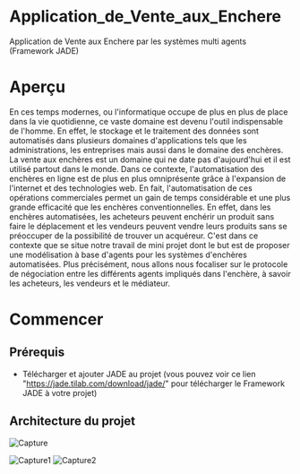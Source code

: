 # Application_de_Vente_aux_Enchere
Application de Vente aux Enchere par les systèmes multi agents (Framework JADE)
# Aperçu
En ces temps modernes, ou l'informatique occupe de plus en plus de place dans la vie quotidienne, ce vaste domaine est devenu l'outil indispensable de l'homme. En effet, le stockage et le traitement des données sont automatisés dans plusieurs domaines d'applications tels que les administrations, les entreprises mais aussi dans le domaine 
des enchères. 
La vente aux enchères est un domaine qui ne date pas d'aujourd'hui et il est utilisé partout dans le monde. Dans ce contexte, l'automatisation des enchères en ligne 
est de plus en plus omniprésente grâce à l'expansion de l'internet et des technologies web. En fait, l'automatisation de ces opérations commerciales permet un gain de temps 
considérable et une plus grande efficacité que les enchères conventionnelles. 
En effet, dans les enchères automatisées, les acheteurs peuvent enchérir un produit sans faire le déplacement et les vendeurs peuvent vendre leurs produits sans se préoccuper de la possibilité de trouver un acquéreur.
C'est dans ce contexte que se situe notre travail de mini projet dont le but est de proposer une modélisation à base d'agents pour les systèmes d'enchères automatisées. Plus précisément, nous allons nous focaliser sur le protocole de négociation entre les différents agents impliqués dans l'enchère, à savoir les acheteurs, les vendeurs et le 
médiateur.
# Commencer
## Prérequis
* Télécharger et ajouter JADE au projet (vous pouvez voir ce lien "https://jade.tilab.com/download/jade/" pour télécharger le Framework JADE à votre projet) 
## Architecture du projet    
![Capture](https://user-images.githubusercontent.com/56565586/114046480-298d4e00-9889-11eb-9ef5-91b149abf0ce.PNG)

![Capture1](https://user-images.githubusercontent.com/56565586/114046664-53467500-9889-11eb-8501-38a18ec4ee7a.PNG)
![Capture2](https://user-images.githubusercontent.com/56565586/114046669-53df0b80-9889-11eb-9805-a301aaafe1cf.PNG)



